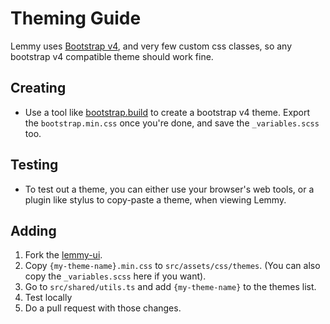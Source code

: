 # Theming Guide

Lemmy uses [Bootstrap v4](https://getbootstrap.com/), and very few custom css classes, so any bootstrap v4 compatible theme should work fine.

## Creating

- Use a tool like [bootstrap.build](https://bootstrap.build/) to create a bootstrap v4 theme. Export the `bootstrap.min.css` once you're done, and save the `_variables.scss` too.

## Testing

- To test out a theme, you can either use your browser's web tools, or a plugin like stylus to copy-paste a theme, when viewing Lemmy.

## Adding

1. Fork the [lemmy-ui](https://github.com/ProjectMakerGeorgia/lemmy-ui).
1. Copy `{my-theme-name}.min.css` to `src/assets/css/themes`. (You can also copy the `_variables.scss` here if you want).
1. Go to `src/shared/utils.ts` and add `{my-theme-name}` to the themes list.
1. Test locally
1. Do a pull request with those changes.
